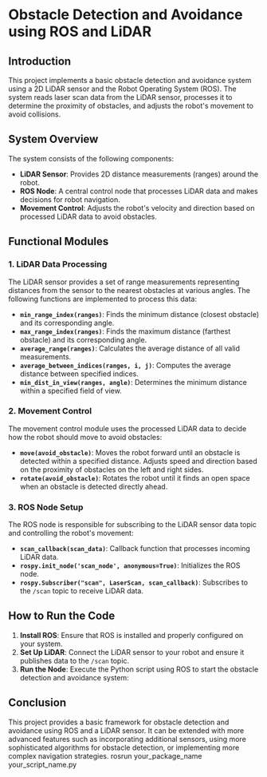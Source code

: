# Obstacle Detection and Avoidance using ROS and LiDAR

## Introduction

This project implements a basic obstacle detection and avoidance system using a 2D LiDAR sensor and the Robot Operating System (ROS). The system reads laser scan data from the LiDAR sensor, processes it to determine the proximity of obstacles, and adjusts the robot's movement to avoid collisions.

## System Overview

The system consists of the following components:

- **LiDAR Sensor**: Provides 2D distance measurements (ranges) around the robot.
- **ROS Node**: A central control node that processes LiDAR data and makes decisions for robot navigation.
- **Movement Control**: Adjusts the robot's velocity and direction based on processed LiDAR data to avoid obstacles.

## Functional Modules

### 1. LiDAR Data Processing

The LiDAR sensor provides a set of range measurements representing distances from the sensor to the nearest obstacles at various angles. The following functions are implemented to process this data:

- **`min_range_index(ranges)`**: Finds the minimum distance (closest obstacle) and its corresponding angle.
- **`max_range_index(ranges)`**: Finds the maximum distance (farthest obstacle) and its corresponding angle.
- **`average_range(ranges)`**: Calculates the average distance of all valid measurements.
- **`average_between_indices(ranges, i, j)`**: Computes the average distance between specified indices.
- **`min_dist_in_view(ranges, angle)`**: Determines the minimum distance within a specified field of view.

### 2. Movement Control

The movement control module uses the processed LiDAR data to decide how the robot should move to avoid obstacles:

- **`move(avoid_obstacle)`**: Moves the robot forward until an obstacle is detected within a specified distance. Adjusts speed and direction based on the proximity of obstacles on the left and right sides.
- **`rotate(avoid_obstacle)`**: Rotates the robot until it finds an open space when an obstacle is detected directly ahead.

### 3. ROS Node Setup

The ROS node is responsible for subscribing to the LiDAR sensor data topic and controlling the robot's movement:

- **`scan_callback(scan_data)`**: Callback function that processes incoming LiDAR data.
- **`rospy.init_node('scan_node', anonymous=True)`**: Initializes the ROS node.
- **`rospy.Subscriber("scan", LaserScan, scan_callback)`**: Subscribes to the `/scan` topic to receive LiDAR data.

## How to Run the Code

1. **Install ROS**: Ensure that ROS is installed and properly configured on your system.
2. **Set Up LiDAR**: Connect the LiDAR sensor to your robot and ensure it publishes data to the `/scan` topic.
3. **Run the Node**: Execute the Python script using ROS to start the obstacle detection and avoidance system:

## Conclusion
This project provides a basic framework for obstacle detection and avoidance using ROS and a LiDAR sensor. It can be extended with more advanced features such as incorporating additional sensors, using more sophisticated algorithms for obstacle detection, or implementing more complex navigation strategies.
   rosrun your_package_name your_script_name.py
